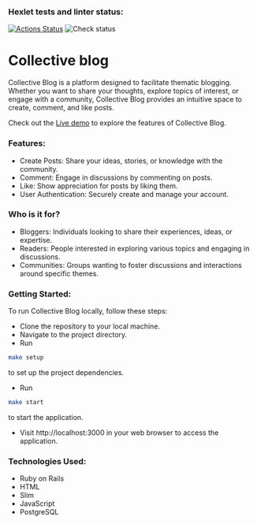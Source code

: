 ### Hexlet tests and linter status:
[![Actions Status](https://github.com/dmitry-tkachuk/rails-project-64/actions/workflows/hexlet-check.yml/badge.svg)](https://github.com/dmitry-tkachuk/rails-project-64/actions)
![Check status](https://github.com/dmitry-tkachuk/rails-project-64/actions/workflows/check.yml/badge.svg)

# Collective blog

Collective Blog is a platform designed to facilitate thematic blogging. Whether you want to share your thoughts, explore topics of interest, or engage with a community, Collective Blog provides an intuitive space to create, comment, and like posts.

Check out the [Live demo](https://rails-project-64-ixhp.onrender.com) to explore the features of Collective Blog.

### Features:
- Create Posts: Share your ideas, stories, or knowledge with the community.
- Comment: Engage in discussions by commenting on posts.
- Like: Show appreciation for posts by liking them.
- User Authentication: Securely create and manage your account.

### Who is it for?
- Bloggers: Individuals looking to share their experiences, ideas, or expertise.
- Readers: People interested in exploring various topics and engaging in discussions.
- Communities: Groups wanting to foster discussions and interactions around specific themes.

### Getting Started:
To run Collective Blog locally, follow these steps:

- Clone the repository to your local machine.
- Navigate to the project directory.
- Run 
```bash
make setup 
```
to set up the project dependencies.
- Run 
``` bash
make start
```
to start the application.
- Visit http://localhost:3000 in your web browser to access the application.

### Technologies Used:
- Ruby on Rails
- HTML
- Slim
- JavaScript
- PostgreSQL
